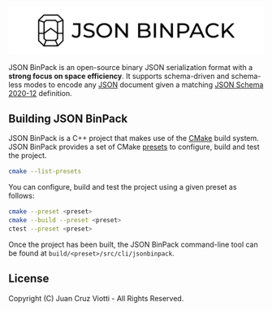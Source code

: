 ![JSON BinPack](./assets/banner.png)

JSON BinPack is an open-source binary JSON serialization format with a **strong
focus on space efficiency**. It supports schema-driven and schema-less modes to
encode any [JSON](https://www.json.org) document given a matching [JSON Schema
2020-12](http://json-schema.org) definition.

Building JSON BinPack
---------------------

JSON BinPack is a C++ project that makes use of the [CMake](https://cmake.org)
build system. JSON BinPack provides a set of CMake
[presets](https://cmake.org/cmake/help/latest/manual/cmake-presets.7.html) to
configure, build and test the project.

```sh
cmake --list-presets
```

You can configure, build and test the project using a given preset as follows:

```sh
cmake --preset <preset>
cmake --build --preset <preset>
ctest --preset <preset>
```

Once the project has been built, the JSON BinPack command-line tool can be
found at `build/<preset>/src/cli/jsonbinpack`.

License
-------

Copyright (C) Juan Cruz Viotti - All Rights Reserved.

